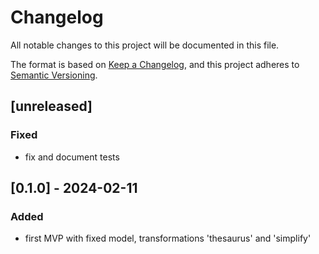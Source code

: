 # Changelog

All notable changes to this project will be documented in this file.

The format is based on [Keep a Changelog](https://keepachangelog.com/en/1.1.0/),
and this project adheres to [Semantic Versioning](https://semver.org/spec/v2.0.0.html).

## [unreleased]
### Fixed
- fix and document tests

## [0.1.0] - 2024-02-11
### Added
- first MVP with fixed model, transformations 'thesaurus' and 'simplify'
